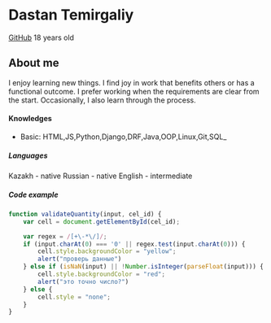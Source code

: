 # Dastan Temirgaliy
[GitHub](https://github.com/froozygm)
18 years old


## About me
I enjoy learning new things. I find joy in work that benefits others or has a functional outcome. I prefer working when the requirements are clear from the start. Occasionally, I also learn through the process.

#### Knowledges
* Basic: HTML,JS,Python,Django,DRF,Java,OOP,Linux,Git,SQL_

##### Languages
Kazakh - native
Russian - native
English - intermediate

##### Code example
```javascript
function validateQuantity(input, cel_id) {
    var cell = document.getElementById(cel_id);

    var regex = /[+\-*\/]/;                  
    if (input.charAt(0) === '0' || regex.test(input.charAt(0))) {
        cell.style.backgroundColor = "yellow";
        alert("проверь данные")
    } else if (isNaN(input) || !Number.isInteger(parseFloat(input))) {
        cell.style.backgroundColor = "red";
        alert("это точно число?")
    } else {
        cell.style = "none";
    }
}
